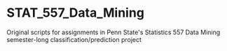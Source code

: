 # STAT_557_Data_Mining
Original scripts for assignments in Penn State's Statistics 557 Data Mining semester-long classification/prediction project
